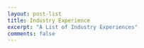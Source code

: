 ```yaml
---
layout: post-list
title: Industry Experience
excerpt: "A List of Industry Experiences"
comments: false
---
```

